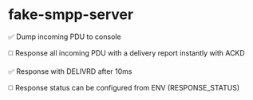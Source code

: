 # fake-smpp-server

✅ Dump incoming PDU to console

◻️ Response all incoming PDU with a delivery report instantly with ACKD

✅ Response with DELIVRD after 10ms

◻️ Response status can be configured from ENV (RESPONSE_STATUS)
